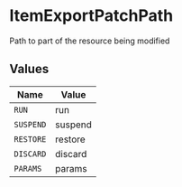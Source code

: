 # ItemExportPatchPath

Path to part of the resource being modified


## Values

| Name      | Value     |
| --------- | --------- |
| `RUN`     | run       |
| `SUSPEND` | suspend   |
| `RESTORE` | restore   |
| `DISCARD` | discard   |
| `PARAMS`  | params    |